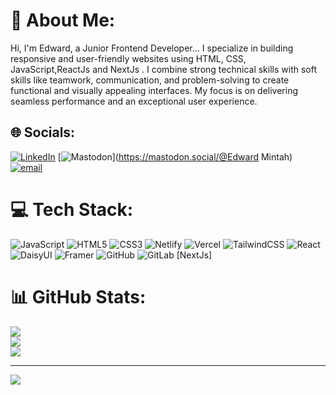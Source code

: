 # 💫 About Me:
Hi, I'm Edward, a Junior Frontend Developer... I specialize in building responsive and user-friendly websites using HTML, CSS, JavaScript,ReactJs and NextJs . I combine strong technical skills with soft skills like teamwork, communication, and problem-solving to create functional and visually appealing interfaces. My focus is on delivering seamless performance and an exceptional user experience.


## 🌐 Socials:
[![LinkedIn](https://img.shields.io/badge/LinkedIn-%230077B5.svg?logo=linkedin&logoColor=white)](https://linkedin.com/in/linkedin.com/in/edward-mintah-1bb747322) [![Mastodon](https://img.shields.io/badge/-MASTODON-%232B90D9?logo=mastodon&logoColor=white)](https://mastodon.social/@Edward Mintah) [![email](https://img.shields.io/badge/Email-D14836?logo=gmail&logoColor=white)](mailto:Edwardmintah17@gmail.com) 

# 💻 Tech Stack:
![JavaScript](https://img.shields.io/badge/javascript-%23323330.svg?style=for-the-badge&logo=javascript&logoColor=%23F7DF1E) ![HTML5](https://img.shields.io/badge/html5-%23E34F26.svg?style=for-the-badge&logo=html5&logoColor=white) ![CSS3](https://img.shields.io/badge/css3-%231572B6.svg?style=for-the-badge&logo=css3&logoColor=white) ![Netlify](https://img.shields.io/badge/netlify-%23000000.svg?style=for-the-badge&logo=netlify&logoColor=#00C7B7) ![Vercel](https://img.shields.io/badge/vercel-%23000000.svg?style=for-the-badge&logo=vercel&logoColor=white) ![TailwindCSS](https://img.shields.io/badge/tailwindcss-%2338B2AC.svg?style=for-the-badge&logo=tailwind-css&logoColor=white) ![React](https://img.shields.io/badge/react-%2320232a.svg?style=for-the-badge&logo=react&logoColor=%2361DAFB) ![DaisyUI](https://img.shields.io/badge/daisyui-5A0EF8?style=for-the-badge&logo=daisyui&logoColor=white) ![Framer](https://img.shields.io/badge/Framer-black?style=for-the-badge&logo=framer&logoColor=blue) ![GitHub](https://img.shields.io/badge/github-%23121011.svg?style=for-the-badge&logo=github&logoColor=white) ![GitLab](https://img.shields.io/badge/gitlab-%23181717.svg?style=for-the-badge&logo=gitlab&logoColor=white) [NextJs]
# 📊 GitHub Stats:
![](https://github-readme-stats.vercel.app/api?username=Massive12356&theme=dark&hide_border=false&include_all_commits=true&count_private=true)<br/>
![](https://nirzak-streak-stats.vercel.app/?user=Massive12356&theme=dark&hide_border=false)<br/>
![](https://github-readme-stats.vercel.app/api/top-langs/?username=Massive12356&theme=dark&hide_border=false&include_all_commits=true&count_private=true&layout=compact)

---
[![](https://visitcount.itsvg.in/api?id=Massive12356&icon=0&color=0)](https://visitcount.itsvg.in)

<!-- Proudly created with GPRM ( https://gprm.itsvg.in ) -->
